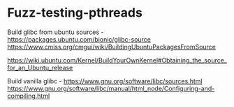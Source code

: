 # Fuzz-testing-pthreads


Build glibc from ubuntu sources -
https://packages.ubuntu.com/bionic/glibc-source
https://www.cmiss.org/cmgui/wiki/BuildingUbuntuPackagesFromSource

https://wiki.ubuntu.com/Kernel/BuildYourOwnKernel#Obtaining_the_source_for_an_Ubuntu_release


Build vanilla glibc -
https://www.gnu.org/software/libc/sources.html
https://www.gnu.org/software/libc/manual/html_node/Configuring-and-compiling.html
